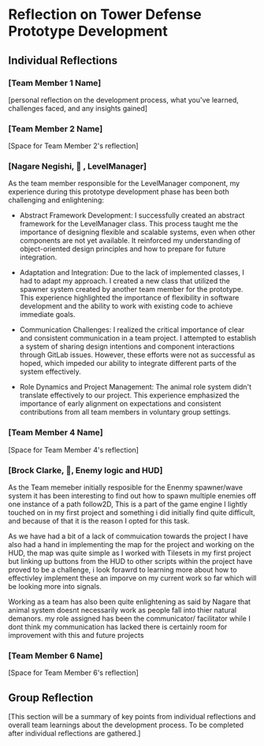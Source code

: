 # Reflection on Tower Defense Prototype Development

## Individual Reflections

### [Team Member 1 Name]
[personal reflection on the development process, what you've learned, challenges faced, and any insights gained]

### [Team Member 2 Name]
[Space for Team Member 2's reflection]

### [Nagare Negishi, 🐶 , LevelManager]

As the team member responsible for the LevelManager component, my experience during this prototype development phase has been both challenging and enlightening:

- Abstract Framework Development: I successfully created an abstract framework for the LevelManager class. This process taught me the importance of designing flexible and scalable systems, even when other components are not yet available. It reinforced my understanding of object-oriented design principles and how to prepare for future integration.

- Adaptation and Integration: Due to the lack of implemented classes, I had to adapt my approach. I created a new class that utilized the spawner system created by another team member for the prototype. This experience highlighted the importance of flexibility in software development and the ability to work with existing code to achieve immediate goals.

- Communication Challenges: I realized the critical importance of clear and consistent communication in a team project. I attempted to establish a system of sharing design intentions and component interactions through GitLab issues. However, these efforts were not as successful as hoped, which impeded our ability to integrate different parts of the system effectively.

- Role Dynamics and Project Management: The animal role system didn't translate effectively to our project. This experience emphasized the importance of early alignment on expectations and consistent contributions from all team members in voluntary group settings.

### [Team Member 4 Name]
[Space for Team Member 4's reflection]

### [Brock Clarke, 🐰, Enemy logic and HUD]

As the Team memeber initially resposible for the Enenmy spawner/wave system it has been interesting to find out how to spawn multiple enemies off one instance of a path follow2D, This is a part of the game engine I lightly touched on in my first project and something i did initially find quite difficult,
and because of that it is the reason I opted for this task.

As we have had a bit of a lack of commuication towards the project I have also had a hand in implementing the map for the project and working on the HUD, the map was quite simple as I worked with Tilesets in my first project but linking up buttons from the HUD to other scripts within the project have proved to be a challenge, i look forawrd to learning more about how to effectivley implement these an imporve on my current work so far which will be looking more into signals.

Working as a team has also been quite enlightening as said by Nagare that animal system doesnt necessarily work as people fall into thier natural demanors. my role assigned has been the communicator/ facilitator while I dont think my communication has lacked there is certainly room for improvement with this and future projects

### [Team Member 6 Name]
[Space for Team Member 6's reflection]

## Group Reflection
[This section will be a summary of key points from individual reflections and overall team learnings about the development process. To be completed after individual reflections are gathered.]